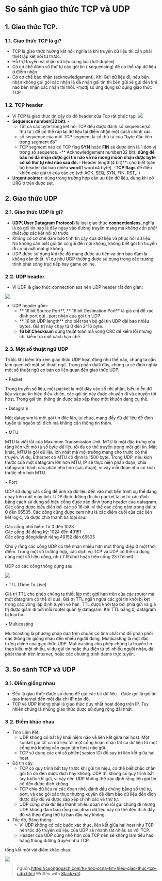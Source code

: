 # So sánh giao thức TCP và UDP
## 1. Giao thức TCP.
### 1.1. Giao thức TCP là gì?
- TCP là giao thức hướng kết nối, nghĩa là khi truyền dữ liệu thì cần phải thiết lập kết nối từ trước.
- Hỗ trợ truyền và nhận dữ liệu cùng lúc (full-duplex)
- Có cơ chế đánh số thứ tự các gói tin ( sequencing) để có thể ráp dữ liệu ở điểm nhận
- Có cơ chế báo nhận (acknowledgement). Khi Gửi dữ liệu đi, nêu bên nhận không gửi gói xác nhận là đã nhận gói tin thì bên gửi xẽ gửi đến khi nào bên nhận xác nhận thì thôi.
-mottj số ứng dụng sử dụng giao thức TCP
### 1.2. TCP header
- Vì TCP là giao thức tin cậy do đó header của Tcp rất phức tạp:
![](http://telescript.denayer.wenk.be/~hcr/cn/idoceo/images/tcp_header.gif)
- **Sequence number(32 bit)**: -
	- Tất cả các byte trong kết nối TCP đều được đánh số sequence(số thứ tự ) để có thể ráp lại dữ liệu tại điểm nhận một cách chính xác. 
	- số sequence của một TCP segment là số thứ tự của "byte đầu tiên trong segment đó" 
	- TCP segment nào có TCP flag **SYN** hoặc **FIN** sẽ được tính là 1 đơn vị trong số sequence.
-** Acknowledgement number(32 bit)**: dùng để báo nó đã nhận được gói tin nào và nó mong muốn nhận được byte có số thứ tự như nào sau đó.
-** Header length(4 bit)**: cho biết toàn bộ header dài bao nhiêu **word**(1 word=4 byte).
-**TCP flags** để điều khiển các giá trị của các cờ (vd: ACK, SEQ, SYN, FIN, RST,..)
- **Urgent pointer**: dùng trong trường hợp cần ưu tiên dữ liệu, dùng khi cờ URG ơ trên được set.

## 2. Giao thức UDP
### 2.1. Giao thức UDP là gì?
- **UDP( User Datagram Protocol)** là loại giao thức **connectionless**, nghĩa là có gói tin nào là đẩy ngay vào đường truyền mạng mà *không cần phải thiết lập* các kết nối từ trước.
- *Không có* cơ chế đảm bảo tính tin cậy của dữ liệu và phục hồi dữ liệu. Nó không cần biết gói tin có gửi đến nơi không, không biết gói tin truyền đi có bị mất mát gì không.
- UDP được sử dụng khi tốc độ mạng được ưu tiên và tính bảo đảm là không cần thiết. Ví dụ như UDP thường được sử dụng trong các trương trình phát sóng trực tiếp hay game online.
### 2.2. UDP header.
- Vì UDP là giao thức connectionless nên UDP header rất đơn giản:

![](https://userpages.umbc.edu/~jmartens/courses/is450/byChapter/03/udp-header.gif)
- UDP header gồm:
	- ** 16 bit Source Port**, ** 16 bit Destination Port** là giá chị để xác định port gửi , port nhận của gói tin UDP 
	- ** 16 bit UDP length** cho biết toàn bộ gói tin UDP dài bao nhiêu bytes. Giá trị này chạy từ 0 đến 2^16 byte.
	- **16 bit Checksum** dùng thuật toán mã vong CRC để kiểm lỗi nhưng chỉ kiểm tra một cách hạn chế.
### 2.3. Một số thuật ngữ UDP 
  
Trước khi kiểm tra xem giao thức UDP hoạt động như thế nào, chúng ta cần làm quen với một số thuật ngữ. Trong phần dưới đây, chúng ta sẽ định nghĩa một số thuật ngữ cơ bản có liên quan đến giao thức UDP.  
  
• Packet  
  
Trong truyền số liệu, một packet là một dãy các số nhị phân, biểu diễn dữ liệu và các tín hiệu điều khiển, các gói tin này được chuyển đi và chuyển tới host. Trong gói tin, thông tin được sắp xếp theo một khuôn dạng cụ thể.  
  
• Datagram  
  
Một datagram là một gói tin độc lập, tự chứa, mang đầy đủ dữ liệu để định tuyến từ nguồn tới đích mà không cần thông tin thêm.  
  
• MTU  
  
MTU là viết tắt của Maximum Transmission Unit. MTU là một đặc trưng của tầng liên kết mô tả số byte dữ liệu tối đa có thể truyền trong một gói tin. Mặt khác, MTU là gói dữ liệu lớn nhất mà môi trường mạng cho trước có thể truyền. Ví dụ, Ethernet có MTU cố định là 1500 byte. Trong UDP, nếu kích thước của một datagram lớn hơn MTU, IP sẽ thực hiện phân đoạn, chia datagram thành các phần nhỏ hơn (các đoạn), vì vậy mỗi đoạn nhỏ có kích thước nhỏ hơn MTU.  
  
• Port  
  
UDP sử dụng các cổng để ánh xạ dữ liệu đến vào một tiến trình cụ thể đang chạy trên một máy tính. UDP định đường đi cho packet tại vị trí xác định bằng cách sử dụng số hiệu cổng được xác định trong header của datagram. Các cổng được biểu diễn bởi các số 16-bit, vì thế các cổng nằm trong dải từ 0 đến 65535. Các cổng cũng được xem như là các điểm cuối của các liên kết logic, và được chia thành ba loại sau:  
  
Các cổng phổ biến: Từ 0 đến 1023  
Các cổng đã đăng ký: 1024 đến 49151  
Các cổng động/dành riêng 49152 đến 65535  
  
Chú ý rằng các cổng UDP có thể nhận nhiều hơn một thông điệp ở một thời điểm. Trong một số trường hợp, các dịch vụ TCP và UDP có thể sử dụng cùng một số hiệu cổng, như 7 (Echo) hoặc trên cổng 23 (Telnet).  
  
UDP có các cổng thông dụng sau:  
  

![](https://lh4.googleusercontent.com/-gbUvspezqiQ/V_3xPuyVgNI/AAAAAAAARuo/waJN2D02pjMFv0zOmNfMP7CG7Gc2DSI4wCLcB/s1600/udp2.png)
  
• TTL (Time To Live)  
  
Giá trị TTL cho phép chúng ta thiết lập một giới hạn trên của các router mà một datagram có thể đi qua. Giá trị TTL ngăn ngừa các gói tin khỏi bị kẹt trong các vòng lặp định tuyến vô hạn. TTL được khởi tạo bởi phía gửi và giá trị được giảm đi bởi mỗi router quản lý datagram. Khi TTL bằng 0, datagram bị loại bỏ.  
  
• Multicasting  
  
Multicasting là phương pháp dựa trên chuẩn có tính chất mở để phân phối các thông tin giống nhau đến nhiều người dùng. Multicasting là một đặc trưng chính của giao thức UDP. Multicasting cho phép chúng ta truyền tin theo kiểu một nhiều, ví dụ gửi tin hoặc thư điện tử tới nhiều người nhận, đài phát thanh trên Internet, hoặc các chương trình demo trực tuyến.
## 3. So sánh TCP và UDP
### 3.1. Điểm giống nhau
- Đều là giao thức được sử dụng để gửi  các bit dữ liệu - được gọi là gói tin qua Internet đến một địa chỉ IP nào đó.
- TCP và UDP không phải là giao thức duy nhất hoạt động trên IP. Tuy nhiên chúng là nhũng giao thức được sử dụng rộng dãi nhất.
### 3.2. Điểm khác nhau
- Tính Liên Kết:
	- UDP không có bất kỳ khái niệm nào về liên kết giữa hai host. Một socket gửi tất cả dữ liệu tới một cổng hoặc nhận tất cả dữ liệu từ một cổng mà không cần quan tâm host nào gửi.
	- TCP sử dụng các chỉ số phiên( sesion ID) để suy trì liên kết giữa hai host.
- Độ tin cậy:
	- TCP có quy trình bắt tay trước khi gửi tín hiệu, có thể biết chắc chắn gói tin có đến được đich hay không. UDP thì không có quy trình bắt tay trước khi gửi, vì vậy nên UDP không thể xác định rằng liệu gói tin có đến được đich không
	- TCP chia dữ liệu ra các đoạn nhỏ, đánh dấu chúng bằng số thứ tự, port, và các gói xác thực thường xuyên để đảm bảo dữ liệu đến đích được đầy đủ và được săp xếp chính xác về thứ tự. 
	- UDP cũng chia dữ liệu thành nhiều đoạn nhỏ rồi gửi chúng đi nhưng UDP không đảm bảo rằng các đoạn dữ liệu này có thế đến đích đầy đủ và theo đúng thứ tự ban đầu hay không.   
- Tốc độ, Băng thông:
	- Vì UDP không có các bước xác thực, liên kết giữa hai host như TCP nên tốc độ truyền dữ liệu của UDP sẽ nhanh rất nhiều so với TCP.
	- Header của UDP cũng nhỏ hơn của TCP nên sẽ không làm tiêu hao băng thông đường truyền như TCP.


tổng kết một vài điểm khác nhau:

![](https://lh4.googleusercontent.com/-nSJDYb5M6E4/V_3wOIoVxxI/AAAAAAAARuU/gv5XnvqOc1gvSmomFzqkD9JHqpCVY4hiwCLcB/s1600/udp3.png)


> nguồn:https://cuongquach.com/tu-hoc-ccna-tim-hieu-giao-thuc-tcp-udp.html
> Written with [StackEdit](https://stackedit.io/).
